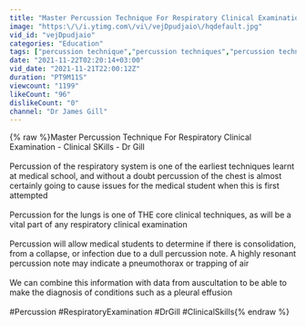 ```yaml
---
title: "Master Percussion Technique For Respiratory Clinical Examination - Clinical SKills - Dr Gill"
image: "https:\/\/i.ytimg.com\/vi\/vejDpudjaio\/hqdefault.jpg"
vid_id: "vejDpudjaio"
categories: "Education"
tags: ["percussion technique","percussion techniques","percussion technique for lungs"]
date: "2021-11-22T02:20:14+03:00"
vid_date: "2021-11-21T22:00:12Z"
duration: "PT9M11S"
viewcount: "1199"
likeCount: "96"
dislikeCount: "0"
channel: "Dr James Gill"
---
```

{% raw %}Master Percussion Technique For Respiratory Clinical Examination - Clinical SKills - Dr Gill<br /><br />Percussion of the respiratory system is one of the earliest techniques learnt at medical school, and without a doubt percussion of the chest is almost certainly going to cause issues for the medical student when this is first attempted<br /><br />Percussion for the lungs is one of THE core clinical techniques, as will be a vital part of any respiratory clinical examination<br /><br />Percussion will allow medical students to determine if there is consolidation, from a collapse, or infection due to a dull percussion note. A highly resonant percussion note may indicate a pneumothorax or trapping of air<br /><br />We can combine this information with data from auscultation to be able to make the diagnosis of conditions such as a pleural effusion<br /><br />#Percussion #RespiratoryExamination #DrGill #ClinicalSkills{% endraw %}
